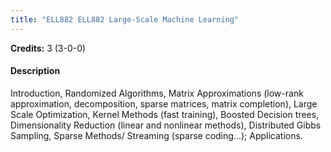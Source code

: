```yaml
---
title: "ELL882 ELL882 Large-Scale Machine Learning"
---
```

**Credits:** 3 (3-0-0)

#### Description
Introduction, Randomized Algorithms, Matrix Approximations (low-rank approximation, decomposition, sparse matrices, matrix completion), Large Scale Optimization, Kernel Methods (fast training), Boosted Decision trees, Dimensionality Reduction (linear and nonlinear methods), Distributed Gibbs Sampling, Sparse Methods/ Streaming (sparse coding...); Applications.